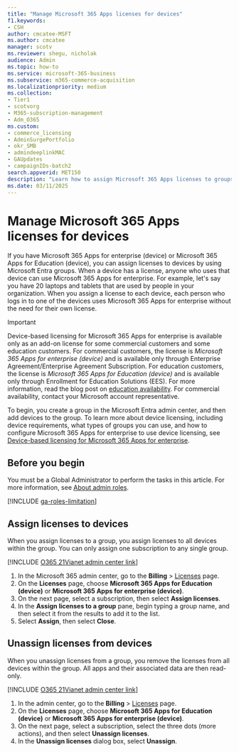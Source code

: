 ```yaml
---
title: "Manage Microsoft 365 Apps licenses for devices"
f1.keywords:
- CSH
author: cmcatee-MSFT
ms.author: cmcatee
manager: scotv
ms.reviewer: shegu, nicholak
audience: Admin
ms.topic: how-to
ms.service: microsoft-365-business
ms.subservice: m365-commerce-acquisition
ms.localizationpriority: medium
ms.collection:
- Tier1
- scotvorg 
- M365-subscription-management
- Adm_O365
ms.custom: 
- commerce_licensing
- AdminSurgePortfolio
- okr_SMB
- admindeeplinkMAC
- GAUpdates
- campaignIDs-batch2
search.appverid: MET150
description: "Learn how to assign Microsoft 365 Apps licenses to groups for use with devices."
ms.date: 03/11/2025
---
```

# Manage Microsoft 365 Apps licenses for devices

If you have Microsoft 365 Apps for enterprise (device) or Microsoft 365 Apps for Education (device), you can assign licenses to devices by using Microsoft Entra groups. When a device has a license, anyone who uses that device can use Microsoft 365 Apps for enterprise. For example, let's say you have 20 laptops and tablets that are used by people in your organization. When you assign a license to each device, each person who logs in to one of the devices uses Microsoft 365 Apps for enterprise without the need for their own license.

> [!IMPORTANT]
> Device-based licensing for Microsoft 365 Apps for enterprise is available only as an add-on license for some commercial customers and some education customers. For commercial customers, the license is *Microsoft 365 Apps for enterprise (device)* and is available only through Enterprise Agreement/Enterprise Agreement Subscription. For education customers, the license is *Microsoft 365 Apps for Education (device)* and is available only through Enrollment for Education Solutions (EES). For more information, read the blog post on [education availability](https://educationblog.microsoft.com/2019/08/attention-it-administrators-announcing-office-365-proplus-device-based-subscription-for-education). For commercial availability, contact your Microsoft account representative.

To begin, you create a group in the Microsoft Entra admin center, and then add devices to the group. To learn more about device licensing, including device requirements, what types of groups you can use, and how to configure Microsoft 365 Apps for enterprise to use device licensing, see [Device-based licensing for Microsoft 365 Apps for enterprise](/deployoffice/device-based-licensing).

## Before you begin

You must be a Global Administrator to perform the tasks in this article. For more information, see [About admin roles](../../admin/add-users/about-admin-roles.md).

[!INCLUDE [ga-roles-limitation](../../includes/ga-roles-limitation.md)]

## Assign licenses to devices

When you assign licenses to a group, you assign licenses to all devices within the group. You can only assign one subscription to any single group.

[!INCLUDE [O365 21Vianet admin center link](../../includes/office-365-operated-by-21vianet-admin-center-link.md)]

1. In the Microsoft 365 admin center, go to the **Billing** > <a href="https://go.microsoft.com/fwlink/p/?linkid=842264" target="_blank">Licenses</a> page.
2. On the **Licenses** page, choose **Microsoft 365 Apps for Education (device)** or **Microsoft 365 Apps for enterprise (device)**.
3. On the next page, select a subscription, then select **Assign licenses**.
4. In the **Assign licenses to a group** pane, begin typing a group name, and then select it from the results to add it to the list.
5. Select **Assign**, then select **Close**.

## Unassign licenses from devices

When you unassign licenses from a group, you remove the licenses from all devices within the group. All apps and their associated data are then read-only.

[!INCLUDE [O365 21Vianet admin center link](../../includes/office-365-operated-by-21vianet-admin-center-link.md)]

1. In the admin center, go to the **Billing** > <a href="https://go.microsoft.com/fwlink/p/?linkid=842264" target="_blank">Licenses</a> page.
2. On the **Licenses** page, choose **Microsoft 365 Apps for Education (device)** or **Microsoft 365 Apps for enterprise (device)**.
3. On the next page, select a subscription, select the three dots (more actions), and then select **Unassign licenses**.
4. In the **Unassign licenses** dialog box, select **Unassign**.
